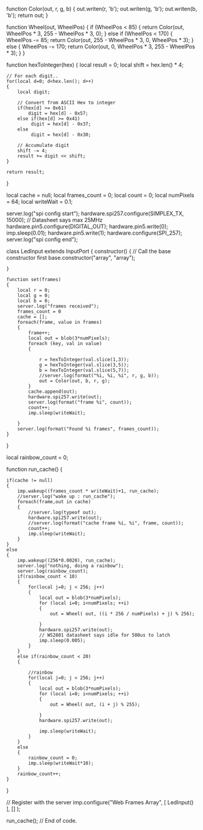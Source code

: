 function Color(out, r, g, b)
{
  out.writen(r, 'b');
  out.writen(g, 'b');
  out.writen(b, 'b');
  return out;
}


function Wheel(out, WheelPos)
{
  if (WheelPos < 85) 
  {
   return Color(out, WheelPos * 3, 255 - WheelPos * 3, 0);
  }
  else if (WheelPos < 170) 
  {
   WheelPos -= 85;
   return Color(out, 255 - WheelPos * 3, 0, WheelPos * 3);
  } else {
   WheelPos -= 170; 
   return Color(out, 0, WheelPos * 3, 255 - WheelPos * 3);
  }
}

function hexToInteger(hex)
{
    local result = 0;
    local shift = hex.len() * 4;
 
    // For each digit..
    for(local d=0; d<hex.len(); d++)
    {
        local digit;
 
        // Convert from ASCII Hex to integer
        if(hex[d] >= 0x61)
            digit = hex[d] - 0x57;
        else if(hex[d] >= 0x41)
             digit = hex[d] - 0x37;
        else
             digit = hex[d] - 0x30;
 
        // Accumulate digit
        shift -= 4;
        result += digit << shift;
    }
 
    return result;
}

local cache = null;
local frames_count = 0;
local count = 0;
local numPixels = 64;
local writeWait = 0.1;

server.log("spi config start");
hardware.spi257.configure(SIMPLEX_TX, 15000); // Datasheet says max 25MHz
hardware.pin5.configure(DIGITAL_OUT);
hardware.pin5.write(0);    
imp.sleep(0.01);
hardware.pin5.write(1);
hardware.configure(SPI_257);
server.log("spi config end");

class LedInput extends InputPort
{
    constructor()
    {
        // Call the base constructor first
        base.constructor("array", "array");
        
        
    }
    
    function set(frames)
    { 
        local r = 0;
        local g = 0;
        local b = 0;
        server.log("frames received");
        frames_count = 0
        cache = [];
        foreach(frame, value in frames)
        {
            frame++;
            local out = blob(3*numPixels);   
            foreach (key, val in value)
            {
                
                r = hexToInteger(val.slice(1,3));
                g = hexToInteger(val.slice(3,5));
                b = hexToInteger(val.slice(5,7));
                //server.log(format("%i, %i, %i", r, g, b));
                out = Color(out, b, r, g);
            }
            cache.append(out);
            hardware.spi257.write(out);
            server.log(format("frame %i", count));
            count++;
            imp.sleep(writeWait);
            
        }
        server.log(format("Found %i frames", frames_count));
    }
    
    
    
}

local rainbow_count = 0;

function run_cache()
{
    
    if(cache != null)
    {  
        imp.wakeup((frames_count * writeWait)+1, run_cache);
        //server.log("wake up : run_cache");
        foreach(frame,out in cache)
        {
            //server.log(typeof out);
            hardware.spi257.write(out);
            //server.log(format("cache frame %i, %i", frame, count));
            count++;
            imp.sleep(writeWait);
        }
    }
    else
    {
        imp.wakeup((256*0.0020), run_cache);
        server.log("nothing, doing a rainbow");
        server.log(rainbow_count);
        if(rainbow_count < 10)
        {
            for(local j=0; j < 256; j++)
            {
                local out = blob(3*numPixels);
                for (local i=0; i<numPixels; ++i) 
                {
                    out = Wheel( out, ((i * 256 / numPixels) + j) % 256);   
                    
                }
                hardware.spi257.write(out);
                // WS2801 datasheet says idle for 500us to latch
                imp.sleep(0.005);
            }
        }
        else if(rainbow_count < 20)
        {
            
            //rainbow
            for(local j=0; j < 256; j++)
            {
                local out = blob(3*numPixels);
                for (local i=0; i<numPixels; ++i) 
                {
                    out = Wheel( out, (i + j) % 255);   
                    
                }
                hardware.spi257.write(out);
                
                imp.sleep(writeWait);
            }
        }
        else
        {
            rainbow_count = 0;
            imp.sleep(writeWait*10);
        }
        rainbow_count++;
    }
}

// Register with the server
imp.configure("Web Frames Array", [ LedInput() ], [] );

run_cache();
// End of code.